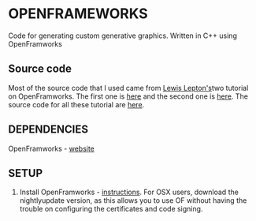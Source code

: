 # OPENFRAMEWORKS
Code for generating custom generative graphics. Written in C++ using OpenFramworks
## Source code 
Most of the source code that I used came from [Lewis Lepton's](https://www.youtube.com/channel/UC8Wzk_R1GoPkPqLo-obU_kQ)two tutorial on OpenFramworks. The first one is [here](https://www.youtube.com/watch?v=dwt2NAd1ZYY&list=PL4neAtv21WOlqpDzGqbGM_WN2hc5ZaVv7) and the second one is [here](https://www.youtube.com/watch?v=IKSTo_0pB28&list=PL4neAtv21WOmrV8z9rSzL20QpdLU1zJLr). The source code for all these tutorial are [here](https://github.com/lewislepton/openFrameworksTutorialSeries).
 
 ## DEPENDENCIES
 OpenFramworks - [website](https://openframeworks.cc)
 
 ## SETUP
 1. Install OpenFramworks - [instructions](https://openframeworks.cc/download/). For OSX users, download the nightlyupdate version, as this allows you to use OF without having the trouble on configuring the certificates and code signing.
